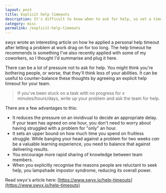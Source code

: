 ```yaml
---
layout: post
title: Explicit help timeouts
description: It's difficult to know when to ask for help, so set a timer.
category: misc
permalink: /explicit-help-timeouts
---
```


swyx wrote an interesting article on how he applied a personal help timeout after letting a problem at work drag on for too long. The help timeout he recommends is something I've also recently applied with some of my coworkers, so I thought I'd summarise and plug it here.

There can be a lot of pressure not to ask for help. You might think you're bothering people, or worse, that they'll think less of your abilities. It can be useful to counter-balance these thoughts by agreeing an explicit help timeout for your team.

> If you've been stuck on a task with no progress for _x_ minutes/hours/days, write up your problem and ask the team for help.

There are a few advantages to this:

- It reduces the pressure on an invidivual to decide an appropriate delay. If your team has agreed on one hour, you don't need to worry about having struggled with a problem for "only" an hour.
- It sets an upper bound on how much time you spend on fruitless struggle. While banging your head against a problem for two weeks _can_ be a valuable learning experience, you need to balance that against delivering results.
- You encourage more rapid sharing of knowledge between team members.
- When you explicitly recognise the reasons people are reluctant to seek help, you lampshade impostor syndrome, reducing its overall power.

Read swyx's article here: [https://www.swyx.io/help-timeouts](https://www.swyx.io/help-timeouts)
